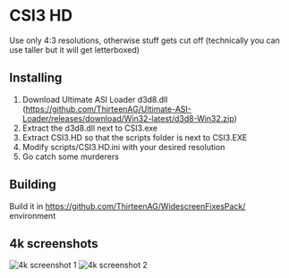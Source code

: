 # CSI3 HD

Use only 4:3 resolutions, otherwise stuff gets cut off (technically you can use taller but it will get letterboxed)

## Installing

1. Download Ultimate ASI Loader d3d8.dll (https://github.com/ThirteenAG/Ultimate-ASI-Loader/releases/download/Win32-latest/d3d8-Win32.zip)
2. Extract the d3d8.dll next to CSI3.exe
3. Extract CSI3.HD so that the scripts folder is next to CSI3.EXE
4. Modify scripts/CSI3.HD.ini with your desired resolution
5. Go catch some murderers

## Building
Build it in https://github.com/ThirteenAG/WidescreenFixesPack/ environment

## 4k screenshots
![4k screenshot 1](screenshots/4k_1.png)
![4k screenshot 2](screenshots/4k_2.png)
